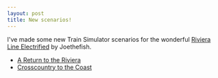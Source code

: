 ```yaml
---
layout: post
title: New scenarios!
---
```

I've made some new Train Simulator scenarios for the wonderful [Riviera Line Electrified](https://steamcommunity.com/sharedfiles/filedetails/?id=564595230) by Joethefish.

* [A Return to the Riviera](/trains/001)
* [Crosscountry to the Coast](/trains/002)

